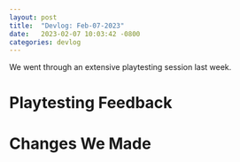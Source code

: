 ```yaml
---
layout: post
title:  "Devlog: Feb-07-2023"
date:   2023-02-07 10:03:42 -0800
categories: devlog
---
```


We went through an extensive playtesting session last week.

# Playtesting Feedback

# Changes We Made
